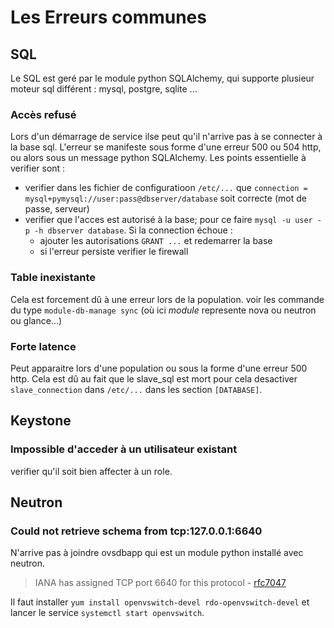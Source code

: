 # Les Erreurs communes

## SQL

Le SQL est geré par le module python SQLAlchemy, qui supporte plusieur moteur sql différent : mysql, postgre, sqlite ...

 ### Accès refusé

Lors d'un démarrage de service ilse peut qu'il n'arrive pas à se connecter à la base sql. L'erreur se manifeste sous forme d'une erreur 500 ou 504 http, ou alors sous un message python SQLAlchemy. Les points essentielle à verifier sont :
- verifier dans les fichier de configuratioon `/etc/...` que `connection = mysql+pymysql://user:pass@dbserver/database` soit correcte (mot de passe, serveur)
- verifier que l'acces est autorisé à la base; pour ce faire `mysql -u user -p -h dbserver database`. Si la connection échoue :
  - ajouter les autorisations `GRANT ...` et redemarrer la base
  - si l'erreur persiste verifier le firewall
  
 ### Table inexistante
 
Cela est forcement dû à une erreur lors de la population. voir les commande du type `module-db-manage sync` (où ici *module* represente nova ou neutron ou glance...)

### Forte latence

Peut apparaitre lors d'une population ou sous la forme d'une erreur 500 http. Cela est dû au fait que le slave_sql est mort pour cela desactiver `slave_connection` dans `/etc/...` dans les section `[DATABASE]`.


## Keystone

### Impossible d'acceder à un utilisateur existant 

verifier qu'il soit bien affecter à un role.


## Neutron

### Could not retrieve schema from tcp:127.0.0.1:6640

N'arrive pas à joindre ovsdbapp qui est un module python installé avec neutron.  

> IANA has assigned TCP port 6640 for this protocol - [rfc7047](https://tools.ietf.org/html/rfc7047)  

Il faut installer `yum install openvswitch-devel rdo-openvswitch-devel` et lancer le service `systemctl start openvswitch`.
